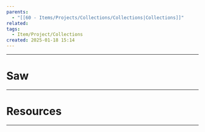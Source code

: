 ```yaml
---
parents:
  - "[[60 - Items/Projects/Collections/Collections|Collections]]"
related: 
tags:
  - Item/Project/Collections
created: 2025-01-18 15:14
---
```

___
# Saw

___
# Resources

___